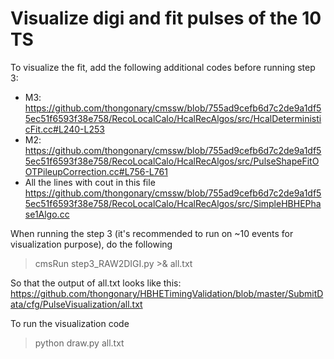 # Visualize digi and fit pulses of the 10 TS

To visualize the fit, add the following additional codes before running step 3:
- M3: https://github.com/thongonary/cmssw/blob/755ad9cefb6d7c2de9a1df55ec51f6593f38e758/RecoLocalCalo/HcalRecAlgos/src/HcalDeterministicFit.cc#L240-L253
- M2: https://github.com/thongonary/cmssw/blob/755ad9cefb6d7c2de9a1df55ec51f6593f38e758/RecoLocalCalo/HcalRecAlgos/src/PulseShapeFitOOTPileupCorrection.cc#L756-L761
- All the lines with cout in this file https://github.com/thongonary/cmssw/blob/755ad9cefb6d7c2de9a1df55ec51f6593f38e758/RecoLocalCalo/HcalRecAlgos/src/SimpleHBHEPhase1Algo.cc

When running the step 3 (it's recommended to run on ~10 events for visualization purpose), do the following
> cmsRun step3_RAW2DIGI.py >& all.txt

So that the output of all.txt looks like this: https://github.com/thongonary/HBHETimingValidation/blob/master/SubmitData/cfg/PulseVisualization/all.txt

To run the visualization code
> python draw.py all.txt
